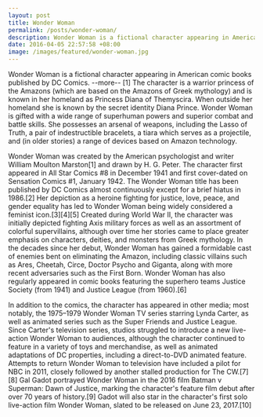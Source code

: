 ```yaml
---
layout: post
title: Wonder Woman
permalink: /posts/wonder-woman/
description: Wonder Woman is a fictional character appearing in American comic books
date: 2016-04-05 22:57:58 +08:00
image: /images/featured/wonder-woman.jpg
---
```


Wonder Woman is a fictional character appearing in American comic books published by DC  Comics. --more-- [1] The character is a warrior princess of the Amazons (which are based on the Amazons of Greek mythology) and is known in her homeland as Princess Diana of Themyscira. When outside her homeland she is known by the secret identity Diana Prince. Wonder Woman is gifted with a wide range of superhuman powers and superior combat and battle skills. She possesses an arsenal of weapons, including the Lasso of Truth, a pair of indestructible bracelets, a tiara which serves as a projectile, and (in older stories) a range of devices based on Amazon technology.

Wonder Woman was created by the American psychologist and writer William Moulton Marston[1] and drawn by H. G. Peter. The character first appeared in All Star Comics #8 in December 1941 and first cover-dated on Sensation Comics #1, January 1942. The Wonder Woman title has been published by DC Comics almost continuously except for a brief hiatus in 1986.[2] Her depiction as a heroine fighting for justice, love, peace, and gender equality has led to Wonder Woman being widely considered a feminist icon.[3][4][5] Created during World War II, the character was initially depicted fighting Axis military forces as well as an assortment of colorful supervillains, although over time her stories came to place greater emphasis on characters, deities, and monsters from Greek mythology. In the decades since her debut, Wonder Woman has gained a formidable cast of enemies bent on eliminating the Amazon, including classic villains such as Ares, Cheetah, Circe, Doctor Psycho and Giganta, along with more recent adversaries such as the First Born. Wonder Woman has also regularly appeared in comic books featuring the superhero teams Justice Society (from 1941) and Justice League (from 1960).[6]

In addition to the comics, the character has appeared in other media; most notably, the 1975–1979 Wonder Woman TV series starring Lynda Carter, as well as animated series such as the Super Friends and Justice League. Since Carter's television series, studios struggled to introduce a new live-action Wonder Woman to audiences, although the character continued to feature in a variety of toys and merchandise, as well as animated adaptations of DC properties, including a direct-to-DVD animated feature. Attempts to return Wonder Woman to television have included a pilot for NBC in 2011, closely followed by another stalled production for The CW.[7][8] Gal Gadot portrayed Wonder Woman in the 2016 film Batman v Superman: Dawn of Justice, marking the character's feature film debut after over 70 years of history.[9] Gadot will also star in the character's first solo live-action film Wonder Woman, slated to be released on June 23, 2017.[10]
